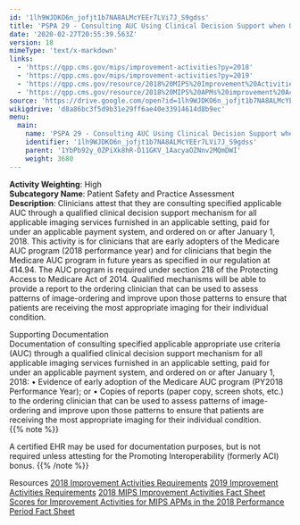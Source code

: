 ```yaml
---
id: '1lh9WJDKO6n_jofjt1b7NA8ALMcYEEr7LVi7J_S9gdss'
title: 'PSPA 29 - Consulting AUC Using Clinical Decision Support when Ordering Advanced'
date: '2020-02-27T20:55:39.563Z'
version: 18
mimeType: 'text/x-markdown'
links:
  - 'https://qpp.cms.gov/mips/improvement-activities?py=2018'
  - 'https://qpp.cms.gov/mips/improvement-activities?py=2019'
  - 'https://qpp.cms.gov/resource/2018%20MIPS%20Improvement%20Activities%20Fact%20Sheet'
  - 'https://qpp.cms.gov/resource/2018%20MIPS%20APMs%20improvement%20Activities%20scores%20fact%20sheet'
source: 'https://drive.google.com/open?id=1lh9WJDKO6n_jofjt1b7NA8ALMcYEEr7LVi7J_S9gdss'
wikigdrive: 'd8a86bc3f5d9b31e29ff6ae40e33914614d8b9ec'
menu:
  main:
    name: 'PSPA 29 - Consulting AUC Using Clinical Decision Support when Ordering Advanced'
    identifier: '1lh9WJDKO6n_jofjt1b7NA8ALMcYEEr7LVi7J_S9gdss'
    parent: '1YbPb92y_0ZPiXk8hR-D11GKV_1AacyaOZNnv2MQmDWI'
    weight: 3680
---
```





**Activity Weighting**: High  
**Subcategory Name**: Patient Safety and Practice Assessment  
**Description**: Clinicians attest that they are consulting specified applicable AUC through a qualified clinical decision support mechanism for all applicable imaging services furnished in an applicable setting, paid for under an applicable payment system, and ordered on or after January 1, 2018. This activity is for clinicians that are early adopters of the Medicare AUC program (2018 performance year) and for clinicians that begin the Medicare AUC program in future years as specified in our regulation at 414.94. The AUC program is required under section 218 of the Protecting Access to Medicare Act of 2014. Qualified mechanisms will be able to provide a report to the ordering clinician that can be used to assess patterns of image-ordering and improve upon those patterns to ensure that patients are receiving the most appropriate imaging for their individual condition.




Supporting Documentation  
Documentation of consulting specified applicable appropriate use criteria (AUC) through a qualified clinical decision support mechanism for all applicable imaging services furnished in an applicable setting, paid for under an applicable payment system, and ordered on or after January 1, 2018: • Evidence of early adoption of the Medicare AUC program (PY2018 Performance Year); or • Copies of reports (paper copy, screen shots, etc.) to the ordering clinician that can be used to assess patterns of image-ordering and improve upon those patterns to ensure that patients are receiving the most appropriate imaging for their individual condition.   
{{% note %}}

A certified EHR may be used for documentation purposes, but is not required unless attesting for the Promoting Interoperability (formerly ACI) bonus.
{{% /note %}}



Resources
[2018 Improvement Activities Requirements](https://qpp.cms.gov/mips/improvement-activities?py=2018)
[2019 Improvement Activities Requirements](https://qpp.cms.gov/mips/improvement-activities?py=2019)
[2018 MIPS Improvement Activities Fact Sheet](https://qpp.cms.gov/resource/2018%20MIPS%20Improvement%20Activities%20Fact%20Sheet)
[Scores for Improvement Activities for MIPS APMs in the 2018 Performance Period Fact Sheet](https://qpp.cms.gov/resource/2018%20MIPS%20APMs%20improvement%20Activities%20scores%20fact%20sheet)
